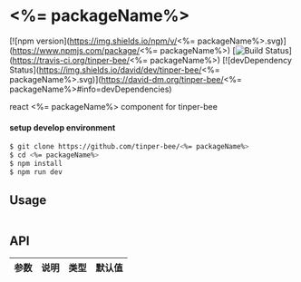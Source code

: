# <%= packageName%>
[![npm version](https://img.shields.io/npm/v/<%= packageName%>.svg)](https://www.npmjs.com/package/<%= packageName%>)
[![Build Status](https://img.shields.io/travis/tinper-bee/generator-tinper-bee/master.svg)](https://travis-ci.org/tinper-bee/<%= packageName%>)
[![devDependency Status](https://img.shields.io/david/dev/tinper-bee/<%= packageName%>.svg)](https://david-dm.org/tinper-bee/<%= packageName%>#info=devDependencies)


react <%= packageName%> component for tinper-bee

#### setup develop environment

```sh
$ git clone https://github.com/tinper-bee/<%= packageName%>
$ cd <%= packageName%>
$ npm install
$ npm run dev
```

## Usage

```js

```



## API
|参数|说明|类型|默认值|
|---|----|---|------|
